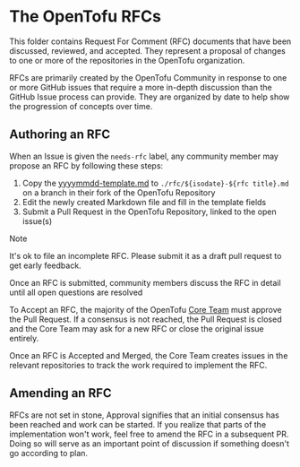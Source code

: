 # The OpenTofu RFCs

This folder contains Request For Comment (RFC) documents that have been discussed, reviewed, and accepted. They represent a proposal of changes to one or more of the repositories in the OpenTofu organization.

RFCs are primarily created by the OpenTofu Community in response to one or more GitHub issues that require a more in-depth discussion than the GitHub Issue process can provide. They are organized by date to help show the progression of concepts over time.

## Authoring an RFC

When an Issue is given the `needs-rfc` label, any community member may propose an RFC by following these steps:
1. Copy the [yyyymmdd-template.md](./yyyymmdd-template.md) to `./rfc/${isodate}-${rfc title}.md` on a branch in their fork of the OpenTofu Repository
2. Edit the newly created Markdown file and fill in the template fields
3. Submit a Pull Request in the OpenTofu Repository, linked to the open issue(s)

> [!NOTE]
> It's ok to file an incomplete RFC. Please submit it as a draft pull request to get early feedback.

Once an RFC is submitted, community members discuss the RFC in detail until all open questions are resolved

To Accept an RFC, the majority of the OpenTofu [Core Team](../MAINTAINERS) must approve the Pull Request. If a consensus is not reached, the Pull Request is closed and the Core Team may ask for a new RFC or close the original issue entirely.

Once an RFC is Accepted and Merged, the Core Team creates issues in the relevant repositories to track the work required to implement the RFC.

## Amending an RFC

RFCs are not set in stone, Approval signifies that an initial consensus has been reached and work can be started. If you realize that parts of the implementation won't work, feel free to amend the RFC in a subsequent PR. Doing so will serve as an important point of discussion if something doesn't go according to plan.
